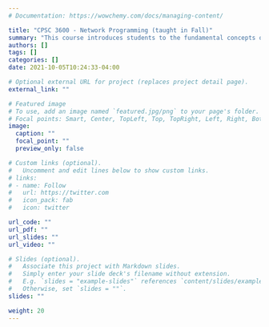 ```yaml
---
# Documentation: https://wowchemy.com/docs/managing-content/

title: "CPSC 3600 - Network Programming (taught in Fall)"
summary: "This course introduces students to the fundamental concepts of computer networks and network programming. We will cover network programming using sockets, layered network architectures, key application protocols, and how to implement reliable transfer protocols so as to ensure that network traffic arrives at its intended destination without corruption. We will also briefly look at each of the layers of the Internet protocol stack, and (time permitting) discuss some basic network security principles. Students are expected to have prior programming experience, as they will have to complete several individual programming exercises. "
authors: []
tags: []
categories: []
date: 2021-10-05T10:24:33-04:00

# Optional external URL for project (replaces project detail page).
external_link: ""

# Featured image
# To use, add an image named `featured.jpg/png` to your page's folder.
# Focal points: Smart, Center, TopLeft, Top, TopRight, Left, Right, BottomLeft, Bottom, BottomRight.
image:
  caption: ""
  focal_point: ""
  preview_only: false

# Custom links (optional).
#   Uncomment and edit lines below to show custom links.
# links:
# - name: Follow
#   url: https://twitter.com
#   icon_pack: fab
#   icon: twitter

url_code: ""
url_pdf: ""
url_slides: ""
url_video: ""

# Slides (optional).
#   Associate this project with Markdown slides.
#   Simply enter your slide deck's filename without extension.
#   E.g. `slides = "example-slides"` references `content/slides/example-slides.md`.
#   Otherwise, set `slides = ""`.
slides: ""

weight: 20
---
```

